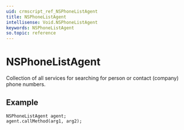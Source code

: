 ```yaml
---
uid: crmscript_ref_NSPhoneListAgent
title: NSPhoneListAgent
intellisense: Void.NSPhoneListAgent
keywords: NSPhoneListAgent
so.topic: reference
---
```


# NSPhoneListAgent

Collection of all services for searching for person or contact (company) phone numbers.

## Example

```crmscript
NSPhoneListAgent agent;
agent.callMethod(arg1, arg2);
```

